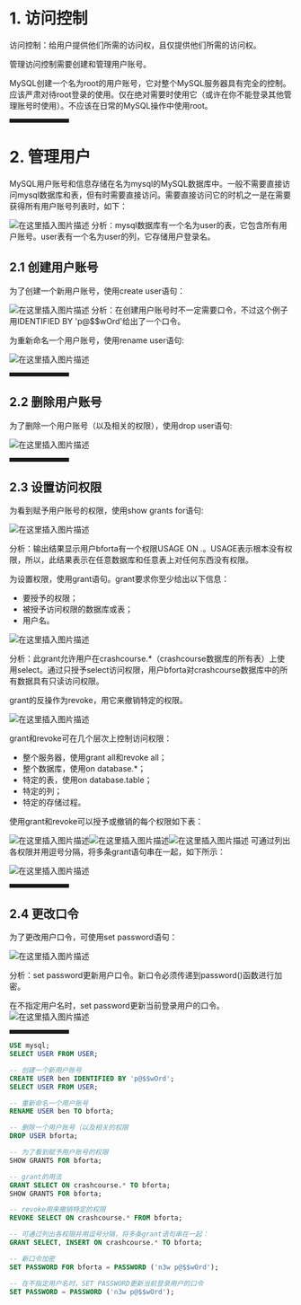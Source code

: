 ﻿
# 1. 访问控制
访问控制：给用户提供他们所需的访问权，且仅提供他们所需的访问权。

管理访问控制需要创建和管理用户账号。

MySQL创建一个名为root的用户账号，它对整个MySQL服务器具有完全的控制。应该严肃对待root登录的使用。仅在绝对需要时使用它（或许在你不能登录其他管理账号时使用）。不应该在日常的MySQL操作中使用root。
<hr style=" border:solid; width:100px; height:1px;" color=#000000 size=1">

# 2. 管理用户
MySQL用户账号和信息存储在名为mysql的MySQL数据库中。一般不需要直接访问mysql数据库和表，但有时需要直接访问。需要直接访问它的时机之一是在需要获得所有用户账号列表时，如下：

![在这里插入图片描述](https://img-blog.csdnimg.cn/20201010112650894.png?x-oss-process=image/watermark,type_ZmFuZ3poZW5naGVpdGk,shadow_10,text_aHR0cHM6Ly9ibG9nLmNzZG4ubmV0L3dlaXhpbl80OTk4NDA0NA==,size_16,color_FFFFFF,t_70#pic_center)
分析：mysql数据库有一个名为user的表，它包含所有用户账号。user表有一个名为user的列，它存储用户登录名。

## 2.1 创建用户账号
为了创建一个新用户账号，使用create user语句：

![在这里插入图片描述](https://img-blog.csdnimg.cn/20201010113720177.png?x-oss-process=image/watermark,type_ZmFuZ3poZW5naGVpdGk,shadow_10,text_aHR0cHM6Ly9ibG9nLmNzZG4ubmV0L3dlaXhpbl80OTk4NDA0NA==,size_16,color_FFFFFF,t_70#pic_center)
分析：在创建用户账号时不一定需要口令，不过这个例子用IDENTIFIED BY 'p@$$wOrd'给出了一个口令。

为重新命名一个用户账号，使用rename user语句:

![在这里插入图片描述](https://img-blog.csdnimg.cn/20201013092104555.png?x-oss-process=image/watermark,type_ZmFuZ3poZW5naGVpdGk,shadow_10,text_aHR0cHM6Ly9ibG9nLmNzZG4ubmV0L3dlaXhpbl80OTk4NDA0NA==,size_16,color_FFFFFF,t_70#pic_center)
<hr style=" border:solid; width:100px; height:1px;" color=#000000 size=1">

## 2.2 删除用户账号
为了删除一个用户账号（以及相关的权限），使用drop user语句:

![在这里插入图片描述](https://img-blog.csdnimg.cn/20201013092259438.png?x-oss-process=image/watermark,type_ZmFuZ3poZW5naGVpdGk,shadow_10,text_aHR0cHM6Ly9ibG9nLmNzZG4ubmV0L3dlaXhpbl80OTk4NDA0NA==,size_16,color_FFFFFF,t_70#pic_center)
<hr style=" border:solid; width:100px; height:1px;" color=#000000 size=1">

## 2.3 设置访问权限
为看到赋予用户账号的权限，使用show grants for语句:

![在这里插入图片描述](https://img-blog.csdnimg.cn/2020101309315032.png?x-oss-process=image/watermark,type_ZmFuZ3poZW5naGVpdGk,shadow_10,text_aHR0cHM6Ly9ibG9nLmNzZG4ubmV0L3dlaXhpbl80OTk4NDA0NA==,size_16,color_FFFFFF,t_70#pic_center)

分析：输出结果显示用户bforta有一个权限USAGE ON *.*。USAGE表示根本没有权限，所以，此结果表示在任意数据库和任意表上对任何东西没有权限。

为设置权限，使用grant语句。grant要求你至少给出以下信息：

 - 要授予的权限；
 - 被授予访问权限的数据库或表；
 - 用户名。

![在这里插入图片描述](https://img-blog.csdnimg.cn/20201013093900610.png?x-oss-process=image/watermark,type_ZmFuZ3poZW5naGVpdGk,shadow_10,text_aHR0cHM6Ly9ibG9nLmNzZG4ubmV0L3dlaXhpbl80OTk4NDA0NA==,size_16,color_FFFFFF,t_70#pic_center)

分析：此grant允许用户在crashcourse.*（crashcourse数据库的所有表）上使用select。通过只授予select访问权限，用户bforta对crashcourse数据库中的所有数据具有只读访问权限。

grant的反操作为revoke，用它来撤销特定的权限。

![在这里插入图片描述](https://img-blog.csdnimg.cn/20201013094344957.png?x-oss-process=image/watermark,type_ZmFuZ3poZW5naGVpdGk,shadow_10,text_aHR0cHM6Ly9ibG9nLmNzZG4ubmV0L3dlaXhpbl80OTk4NDA0NA==,size_16,color_FFFFFF,t_70#pic_center)

grant和revoke可在几个层次上控制访问权限：

 - 整个服务器，使用grant all和revoke all；
 - 整个数据库，使用on database.*；
 - 特定的表，使用on database.table；
 - 特定的列；
 - 特定的存储过程。

使用grant和revoke可以授予或撤销的每个权限如下表：

![在这里插入图片描述](https://img-blog.csdnimg.cn/20201013095715211.png?x-oss-process=image/watermark,type_ZmFuZ3poZW5naGVpdGk,shadow_10,text_aHR0cHM6Ly9ibG9nLmNzZG4ubmV0L3dlaXhpbl80OTk4NDA0NA==,size_16,color_FFFFFF,t_70#pic_center)![在这里插入图片描述](https://img-blog.csdnimg.cn/20201013095910630.png?x-oss-process=image/watermark,type_ZmFuZ3poZW5naGVpdGk,shadow_10,text_aHR0cHM6Ly9ibG9nLmNzZG4ubmV0L3dlaXhpbl80OTk4NDA0NA==,size_16,color_FFFFFF,t_70#pic_center)![在这里插入图片描述](https://img-blog.csdnimg.cn/20201013100021784.png?x-oss-process=image/watermark,type_ZmFuZ3poZW5naGVpdGk,shadow_10,text_aHR0cHM6Ly9ibG9nLmNzZG4ubmV0L3dlaXhpbl80OTk4NDA0NA==,size_16,color_FFFFFF,t_70#pic_center)
可通过列出各权限并用逗号分隔，将多条grant语句串在一起，如下所示：

![在这里插入图片描述](https://img-blog.csdnimg.cn/20201013100521443.png?x-oss-process=image/watermark,type_ZmFuZ3poZW5naGVpdGk,shadow_10,text_aHR0cHM6Ly9ibG9nLmNzZG4ubmV0L3dlaXhpbl80OTk4NDA0NA==,size_16,color_FFFFFF,t_70#pic_center)
<hr style=" border:solid; width:100px; height:1px;" color=#000000 size=1">

## 2.4 更改口令
为了更改用户口令，可使用set password语句：

![在这里插入图片描述](https://img-blog.csdnimg.cn/2020101310090377.png?x-oss-process=image/watermark,type_ZmFuZ3poZW5naGVpdGk,shadow_10,text_aHR0cHM6Ly9ibG9nLmNzZG4ubmV0L3dlaXhpbl80OTk4NDA0NA==,size_16,color_FFFFFF,t_70#pic_center)

分析：set password更新用户口令。新口令必须传递到password()函数进行加密。

在不指定用户名时，set password更新当前登录用户的口令。
![在这里插入图片描述](https://img-blog.csdnimg.cn/20201013101209250.png?x-oss-process=image/watermark,type_ZmFuZ3poZW5naGVpdGk,shadow_10,text_aHR0cHM6Ly9ibG9nLmNzZG4ubmV0L3dlaXhpbl80OTk4NDA0NA==,size_16,color_FFFFFF,t_70#pic_center)
<hr style=" border:solid; width:100px; height:1px;" color=#000000 size=1">

```sql
USE mysql;
SELECT USER FROM USER;

-- 创建一个新用户账号
CREATE USER ben IDENTIFIED BY 'p@$$wOrd';
SELECT USER FROM USER;

-- 重新命名一个用户账号
RENAME USER ben TO bforta;

-- 删除一个用户账号（以及相关的权限
DROP USER bforta;

-- 为了看到赋予用户账号的权限
SHOW GRANTS FOR bforta;

-- grant的用法
GRANT SELECT ON crashcourse.* TO bforta;
SHOW GRANTS FOR bforta;

-- revoke用来撤销特定的权限
REVOKE SELECT ON crashcourse.* FROM bforta;

-- 可通过列出各权限并用逗号分隔，将多条grant语句串在一起：
GRANT SELECT, INSERT ON crashcourse.* TO bforta;

-- 新口令加密
SET PASSWORD FOR bforta = PASSWORD ('n3w p@$$wOrd');

-- 在不指定用户名时，SET PASSWORD更新当前登录用户的口令
SET PASSWORD = PASSWORD ('n3w p@$$wOrd');

```

